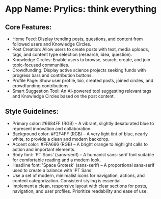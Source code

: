 # **App Name**: Prylics: think everything

## Core Features:

- Home Feed: Display trending posts, questions, and content from followed users and Knowledge Circles.
- Post Creation: Allow users to create posts with text, media uploads, tags, and content type selection (research, idea, question).
- Knowledge Circles: Enable users to browse, search, create, and join topic-focused communities.
- Crowdfunding: Display active science projects seeking funds with progress bars and contribution buttons.
- Profile Page: Show user profile, bio, created posts, joined circles, and crowdfunding contributions.
- Smart Suggestion Tool: An AI-powered tool suggesting relevant tags and Knowledge Circles based on the post content.

## Style Guidelines:

- Primary color: #6684FF (RGB) – A vibrant, slightly desaturated blue to represent innovation and collaboration.
- Background color: #F2F4FF (RGB) – A very light tint of blue, nearly white, to provide a clean and modern backdrop.
- Accent color: #FFA666 (RGB) – A bright orange to highlight calls to action and important elements.
- Body font: 'PT Sans' (sans-serif) – A humanist sans-serif font suitable for comfortable reading and a modern look.
- Headline font: 'Space Grotesk' (sans-serif) – A proportional sans-serif used to create a balance with 'PT Sans'
- Use a set of modern, minimalist icons for navigation, actions, and content categorization. Consistent styling is essential.
- Implement a clean, responsive layout with clear sections for posts, navigation, and user profiles. Prioritize readability and ease of use.